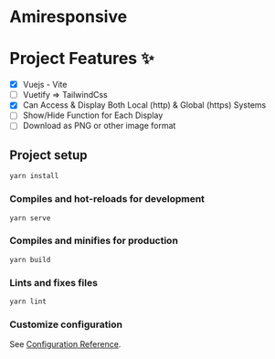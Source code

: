 <h1>Amiresponsive</h1>

# Project Features ✨

- [x] Vuejs - Vite
- [ ] Vuetify => TailwindCss
- [x] Can Access & Display Both Local (http) & Global (https) Systems
- [ ] Show/Hide Function for Each Display
- [ ] Download as PNG or other image format

## Project setup
```
yarn install
```

### Compiles and hot-reloads for development
```
yarn serve
```

### Compiles and minifies for production
```
yarn build
```

### Lints and fixes files
```
yarn lint
```

### Customize configuration
See [Configuration Reference](https://cli.vuejs.org/config/).
